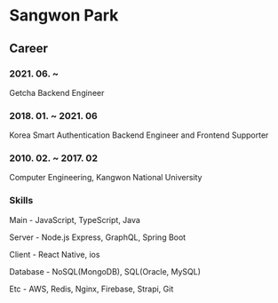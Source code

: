 # Sangwon Park
## Career
### 2021. 06. ~
Getcha Backend Engineer

### 2018. 01. ~ 2021. 06
Korea Smart Authentication Backend Engineer and Frontend Supporter

### 2010. 02. ~ 2017. 02
Computer Engineering, Kangwon National University

### Skills
Main - JavaScript, TypeScript, Java

Server - Node.js Express, GraphQL, Spring Boot

Client - React Native, ios

Database - NoSQL(MongoDB), SQL(Oracle, MySQL)

Etc - AWS, Redis, Nginx, Firebase, Strapi, Git


